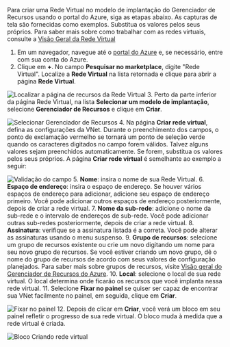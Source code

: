Para criar uma Rede Virtual no modelo de implantação do Gerenciador de Recursos usando o portal do Azure, siga as etapas abaixo. As capturas de tela são fornecidas como exemplos. Substitua os valores pelos seus próprios. Para saber mais sobre como trabalhar com as redes virtuais, consulte a [Visão Geral da Rede Virtual](../articles/virtual-network/virtual-networks-overview.md)

1. Em um navegador, navegue até o [portal do Azure](http://portal.azure.com) e, se necessário, entre com sua conta do Azure.
2. Clique em **+**. No campo **Pesquisar no marketplace**, digite "Rede Virtual". Localize a **Rede Virtual** na lista retornada e clique para abrir a página **Rede Virtual**.

  ![Localizar a página de recursos da Rede Virtual](./media/vpn-gateway-basic-p2s-vnet-rm-portal-include/newvnetportal700.png "Localizar a página de recursos da rede virtual")
3. Perto da parte inferior da página Rede Virtual, na lista **Selecionar um modelo de implantação**, selecione **Gerenciador de Recursos** e clique em **Criar**.

  ![Selecionar Gerenciador de Recursos](./media/vpn-gateway-basic-p2s-vnet-rm-portal-include/resourcemanager250.png "Selecionar Gerenciador de Recursos")
4. Na página **Criar rede virtual**, defina as configurações da VNet. Durante o preenchimento dos campos, o ponto de exclamação vermelho se tornará um ponto de seleção verde quando os caracteres digitados no campo forem válidos. Talvez alguns valores sejam preenchidos automaticamente. Se forem, substitua os valores pelos seus próprios. A página **Criar rede virtual** é semelhante ao exemplo a seguir:

  ![Validação do campo](./media/vpn-gateway-basic-p2s-vnet-rm-portal-include/createp2sgvnet.png "Validação do campo")
5. **Nome**: insira o nome de sua Rede Virtual.
6. **Espaço de endereço**: insira o espaço de endereço. Se houver vários espaços de endereço para adicionar, adicione seu espaço de endereço primeiro. Você pode adicionar outros espaços de endereço posteriormente, depois de criar a rede virtual.
7. **Nome da sub-rede**: adicione o nome da sub-rede e o intervalo de endereços de sub-rede. Você pode adicionar outras sub-redes posteriormente, depois de criar a rede virtual.
8. **Assinatura**: verifique se a assinatura listada é a correta. Você pode alterar as assinaturas usando o menu suspenso.
9. **Grupo de recursos**: selecione um grupo de recursos existente ou crie um novo digitando um nome para seu novo grupo de recursos. Se você estiver criando um novo grupo, dê o nome do grupo de recursos de acordo com seus valores de configuração planejados. Para saber mais sobre grupos de recursos, visite [Visão geral do Gerenciador de Recursos do Azure](../articles/azure-resource-manager/resource-group-overview.md#resource-groups).
10. **Local**: selecione o local de sua rede virtual. O local determina onde ficarão os recursos que você implanta nessa rede virtual.
11. Selecione **Fixar no painel** se quiser ser capaz de encontrar sua VNet facilmente no painel, em seguida, clique em **Criar**.

 ![Fixar no painel](./media/vpn-gateway-basic-p2s-vnet-rm-portal-include/pintodashboard150.png "fixar no painel")
12. Depois de clicar em **Criar**, você verá um bloco em seu painel refletir o progresso de sua rede virtual. O bloco muda à medida que a rede virtual é criada.

  ![Bloco Criando rede virtual](./media/vpn-gateway-basic-p2s-vnet-rm-portal-include/deploying150.png "Bloco Criando rede virtual")